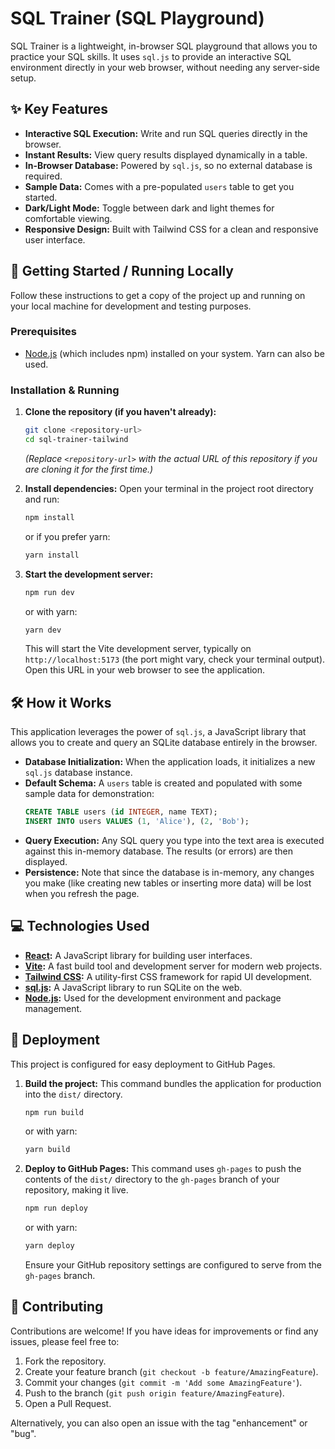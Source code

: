 # SQL Trainer (SQL Playground)

SQL Trainer is a lightweight, in-browser SQL playground that allows you to practice your SQL skills. It uses `sql.js` to provide an interactive SQL environment directly in your web browser, without needing any server-side setup.

## ✨ Key Features

*   **Interactive SQL Execution:** Write and run SQL queries directly in the browser.
*   **Instant Results:** View query results displayed dynamically in a table.
*   **In-Browser Database:** Powered by `sql.js`, so no external database is required.
*   **Sample Data:** Comes with a pre-populated `users` table to get you started.
*   **Dark/Light Mode:** Toggle between dark and light themes for comfortable viewing.
*   **Responsive Design:** Built with Tailwind CSS for a clean and responsive user interface.

## 🚀 Getting Started / Running Locally

Follow these instructions to get a copy of the project up and running on your local machine for development and testing purposes.

### Prerequisites

*   [Node.js](https://nodejs.org/) (which includes npm) installed on your system. Yarn can also be used.

### Installation & Running

1.  **Clone the repository (if you haven't already):**
    ```bash
    git clone <repository-url>
    cd sql-trainer-tailwind
    ```
    *(Replace `<repository-url>` with the actual URL of this repository if you are cloning it for the first time.)*

2.  **Install dependencies:**
    Open your terminal in the project root directory and run:
    ```bash
    npm install
    ```
    or if you prefer yarn:
    ```bash
    yarn install
    ```

3.  **Start the development server:**
    ```bash
    npm run dev
    ```
    or with yarn:
    ```bash
    yarn dev
    ```
    This will start the Vite development server, typically on `http://localhost:5173` (the port might vary, check your terminal output). Open this URL in your web browser to see the application.

## 🛠️ How it Works

This application leverages the power of `sql.js`, a JavaScript library that allows you to create and query an SQLite database entirely in the browser.

*   **Database Initialization:** When the application loads, it initializes a new `sql.js` database instance.
*   **Default Schema:** A `users` table is created and populated with some sample data for demonstration:
    ```sql
    CREATE TABLE users (id INTEGER, name TEXT);
    INSERT INTO users VALUES (1, 'Alice'), (2, 'Bob');
    ```
*   **Query Execution:** Any SQL query you type into the text area is executed against this in-memory database. The results (or errors) are then displayed.
*   **Persistence:** Note that since the database is in-memory, any changes you make (like creating new tables or inserting more data) will be lost when you refresh the page.

## 💻 Technologies Used

*   **[React](https://reactjs.org/):** A JavaScript library for building user interfaces.
*   **[Vite](https://vitejs.dev/):** A fast build tool and development server for modern web projects.
*   **[Tailwind CSS](https://tailwindcss.com/):** A utility-first CSS framework for rapid UI development.
*   **[sql.js](https://sql.js.org/):** A JavaScript library to run SQLite on the web.
*   **[Node.js](https://nodejs.org/):** Used for the development environment and package management.

## 🚀 Deployment

This project is configured for easy deployment to GitHub Pages.

1.  **Build the project:**
    This command bundles the application for production into the `dist/` directory.
    ```bash
    npm run build
    ```
    or with yarn:
    ```bash
    yarn build
    ```

2.  **Deploy to GitHub Pages:**
    This command uses `gh-pages` to push the contents of the `dist/` directory to the `gh-pages` branch of your repository, making it live.
    ```bash
    npm run deploy
    ```
    or with yarn:
    ```bash
    yarn deploy
    ```
    Ensure your GitHub repository settings are configured to serve from the `gh-pages` branch.

## 🤝 Contributing

Contributions are welcome! If you have ideas for improvements or find any issues, please feel free to:

1.  Fork the repository.
2.  Create your feature branch (`git checkout -b feature/AmazingFeature`).
3.  Commit your changes (`git commit -m 'Add some AmazingFeature'`).
4.  Push to the branch (`git push origin feature/AmazingFeature`).
5.  Open a Pull Request.

Alternatively, you can also open an issue with the tag "enhancement" or "bug".
